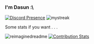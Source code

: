 ### I'm Dasun :\

[![Discord Presence](https://lanyard.cnrad.dev/api/778068011231608882)](https://discord.com/users/778068011231608882) <img src="https://github-readme-streak-stats.herokuapp.com/?user=dabeycorn&theme=tokyonight" alt="mystreak"/>

Some stats if you want . . .

<img src="https://myreadme.vercel.app/api/embed/dabeycorn?panels=userstatistics,toprepositories,toplanguages,commitgraph" alt="reimaginedreadme" /> [![Contribution Stats](https://github-contribution-stats.vercel.app/api/?username=dabeycorn)](https://github.com/LordDashMe/github-contribution-stats/)
